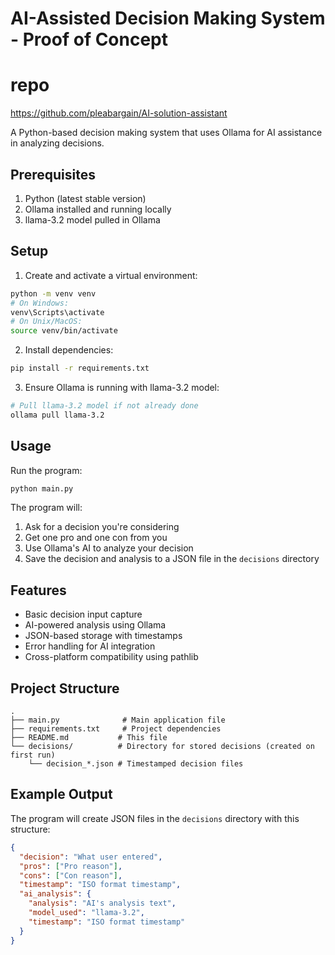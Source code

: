 # AI-Assisted Decision Making System - Proof of Concept

# repo
https://github.com/pleabargain/AI-solution-assistant

A Python-based decision making system that uses Ollama for AI assistance in analyzing decisions.

## Prerequisites

1. Python (latest stable version)
2. Ollama installed and running locally
3. llama-3.2 model pulled in Ollama

## Setup

1. Create and activate a virtual environment:
```bash
python -m venv venv
# On Windows:
venv\Scripts\activate
# On Unix/MacOS:
source venv/bin/activate
```

2. Install dependencies:
```bash
pip install -r requirements.txt
```

3. Ensure Ollama is running with llama-3.2 model:
```bash
# Pull llama-3.2 model if not already done
ollama pull llama-3.2
```

## Usage

Run the program:
```bash
python main.py
```

The program will:
1. Ask for a decision you're considering
2. Get one pro and one con from you
3. Use Ollama's AI to analyze your decision
4. Save the decision and analysis to a JSON file in the `decisions` directory

## Features

- Basic decision input capture
- AI-powered analysis using Ollama
- JSON-based storage with timestamps
- Error handling for AI integration
- Cross-platform compatibility using pathlib

## Project Structure

```
.
├── main.py              # Main application file
├── requirements.txt     # Project dependencies
├── README.md           # This file
└── decisions/          # Directory for stored decisions (created on first run)
    └── decision_*.json # Timestamped decision files
```

## Example Output

The program will create JSON files in the `decisions` directory with this structure:

```json
{
  "decision": "What user entered",
  "pros": ["Pro reason"],
  "cons": ["Con reason"],
  "timestamp": "ISO format timestamp",
  "ai_analysis": {
    "analysis": "AI's analysis text",
    "model_used": "llama-3.2",
    "timestamp": "ISO format timestamp"
  }
}
